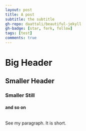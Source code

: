 ```yaml
---
layout: post
title: A post
subtitle: the subtitle
gh-repo: daattali/beautiful-jekyll
gh-badge: [star, fork, follow]
tags: [test]
comments: true
---
```


# Big Header

## Smaller Header

### Smaller Still

#### and so on

![]()

See my paragraph. It is short.

